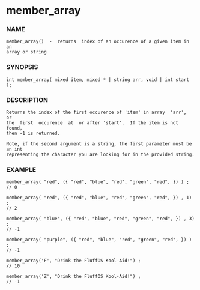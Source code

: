 # member_array

### NAME

    member_array()  -  returns  index of an occurence of a given item in an
    array or string

### SYNOPSIS

    int member_array( mixed item, mixed * | string arr, void | int start );

### DESCRIPTION

    Returns the index of the first occurence of 'item' in array  'arr',  or
    the  first  occurence  at  or after 'start'.  If the item is not found,
    then -1 is returned.

    Note, if the second argument is a string, the first parameter must be an int
    representing the character you are looking for in the provided string.

### EXAMPLE

    member_array( "red", ({ "red", "blue", "red", "green", "red", }) ) ;
    // 0
    
    member_array( "red", ({ "red", "blue", "red", "green", "red", }) , 1) ;
    // 2

    member_array( "blue", ({ "red", "blue", "red", "green", "red", }) , 3) ;
    // -1

    member_array( "purple", ({ "red", "blue", "red", "green", "red", }) ) ;
    // -1

    member_array('F', "Drink the FluffOS Kool-Aid!") ;
    // 10

    member_array('Z', "Drink the FluffOS Kool-Aid!") ;
    // -1



